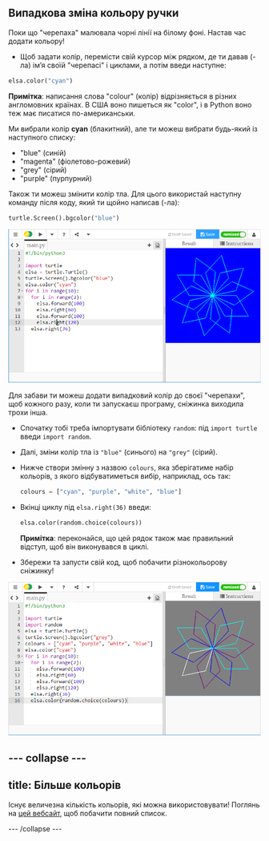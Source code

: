 ## Випадкова зміна кольору ручки

Поки що "черепаха" малювала чорні лінії на білому фоні. Настав час додати кольору!

- Щоб задати колір, перемісти свій курсор між рядком, де ти давав (-ла) ім’я своїй "черепасі" і циклами, а потім введи наступне:

```python
elsa.color("cyan")
```

**Примітка**: написання слова "colour" (колір) відрізняється в різних англомовних країнах. В США воно пишеться як "color", і в Python воно теж має писатися по-американськи.

Ми вибрали колір **cyan** (блакитний), але ти можеш вибрати будь-який із наступного списку:

- "blue" (синій)
- "magenta" (фіолетово-рожевий)
- "grey" (сірий)
- "purple" (пурпурний)

Також ти можеш змінити колір тла. Для цього використай наступну команду після коду, який ти щойно написав (-ла):

```python
turtle.Screen().bgcolor("blue")
```

![](images/colour.png)

Для забави ти можеш додати випадковий колір до своєї "черепахи", щоб кожного разу, коли ти запускаєш програму, сніжинка виходила трохи інша.

- Спочатку тобі треба імпортувати бібліотеку `random`: під `import turtle` введи `import random`.

- Далі, зміни колір тла із `"blue"` (синього) на `"grey"` (сірий).

- Нижче створи змінну з назвою `colours`, яка зберігатиме набір кольорів, з якого відбуватиметься вибір, наприклад, ось так:
    
    ```python
    colours = ["cyan", "purple", "white", "blue"]
    ```

- Вкінці циклу під `elsa.right(36)` введи:
    
    ```python
    elsa.color(random.choice(colours))  
    ```
    
    **Примітка**: переконайся, що цей рядок також має правильний відступ, щоб він виконувався в циклі.

- Збережи та запусти свій код, щоб побачити різнокольорову сніжинку!

![](images/colour-list.png)

--- collapse ---
---
title: Більше кольорів
---

Існує величезна кількість кольорів, які можна використовувати! Поглянь на [цей вебсайт](https://wiki.tcl.tk/37701), щоб побачити повний список.

--- /collapse ---